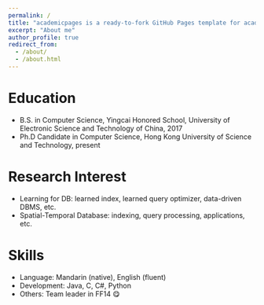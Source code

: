 ```yaml
---
permalink: /
title: "academicpages is a ready-to-fork GitHub Pages template for academic personal websites"
excerpt: "About me"
author_profile: true
redirect_from: 
  - /about/
  - /about.html
---
```


Education
======
* B.S. in Computer Science, Yingcai Honored School, University of Electronic Science and Technology of China, 2017
* Ph.D Candidate in Computer Science, Hong Kong University of Science and Technology, present

Research Interest
======
* Learning for DB: learned index, learned query optimizer, data-driven DBMS, etc.
* Spatial-Temporal Database: indexing, query processing, applications, etc.
  
Skills
======
* Language: Mandarin (native), English (fluent)
* Development: Java, C, C#, Python
* Others: Team leader in FF14 :yum:	
